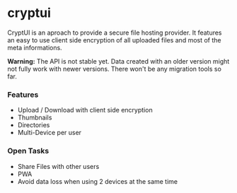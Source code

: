 # cryptui

CryptUI is an aproach to provide a secure file hosting provider. It features an easy to use client side encryption of all uploaded files and most of the meta informations. 

**Warning:** The API is not stable yet. Data created with an older version might not fully work with newer versions. There won't be any migration tools so far.

### Features
- Upload / Download with client side encryption
- Thumbnails
- Directories
- Multi-Device per user

### Open Tasks
- Share Files with other users
- PWA
- Avoid data loss when using 2 devices at the same time
